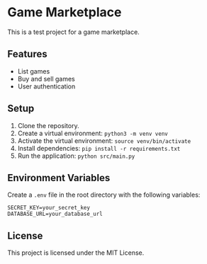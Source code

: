 # Game Marketplace

This is a test project for a game marketplace.

## Features

- List games
- Buy and sell games
- User authentication

## Setup

1. Clone the repository.
2. Create a virtual environment: `python3 -m venv venv`
3. Activate the virtual environment: `source venv/bin/activate`
4. Install dependencies: `pip install -r requirements.txt`
5. Run the application: `python src/main.py`

## Environment Variables

Create a `.env` file in the root directory with the following variables:

```
SECRET_KEY=your_secret_key
DATABASE_URL=your_database_url
```

## License

This project is licensed under the MIT License.
